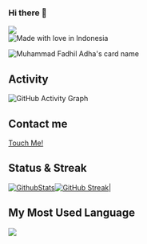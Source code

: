 <!DOCTYPE html>
 <head>
  <!-- Place this tag in your head or just before your close body tag. -->
 <script async defer src="https://buttons.github.io/buttons.js"></script>
 </head>
<html>

<body>

### Hi there 👋
<!-- ![Profile views](https://komarev.com/ghpvc/?username=defadels&color=brightgreen) -->

<img src="https://komarev.com/ghpvc/?username=defadels&style=for-the-badge&color=7f3ace&bg=000"/><br/>
![Made with love in Indonesia](https://madewithlove.now.sh/id?heart=true&colorA=%23000000&colorB=%23ff0000&template=for-the-badge)

![Muhammad Fadhil Adha's card name](https://cardivo.vercel.app/api?name=Muhammad%20Fadhil%20Adha&description=Hi,%20i%27m%20a%20front%20end%20web%20developer%20and%20i%27m%2020%20y.o.%20Nice%20to%20meet%20you%20%F0%9F%91%8B&image=https://avatars.githubusercontent.com/u/59252427?v=4&backgroundColor=%23ecf0f1&instagram=fadhil.adhaa&linkedin=%Muhammad%20Fadhil%20Adha%20%20&github=defadels&twitter=defadels&pattern=ticTacToe&colorPattern=%23eaeaea)

## Activity

![GitHub Activity Graph](https://activity-graph.herokuapp.com/graph?username=defadels&bg_color=ecf0f1&color=000000&line=7f3ace&point=000000&area=true&hide_border=true)


<!-- (https://github.com/defadels)|<img width="432" src="https://github-readme-stats-eight-theta.vercel.app/api/top-langs/?username=defadels&layout=compact&langs_count=8&theme=midnight-purple&hide=css,tsql,html,scss,less,makefile,shell,dockerfile&hide_border=true" /><br/> -->



## Contact me

<!-- Place this tag where you want the button to render. -->
<a class="github-button" href="https://linktr.ee/defadels" data-icon="octicon-heart" data-size="large" aria-label="Sponsor @buttons on GitHub">Touch Me!</a>
 
<!-- Here are some ideas to get you started: -->
<!-- 
- 🔭 I’m currently working on ...
- 🌱 I’m currently learning ...
- 👯 I’m looking to collaborate on ...
- 🤔 I’m looking for help with ...
- 💬 Ask me about ...
- 📫 How to reach me: ...
- 😄 Pronouns: ...
- ⚡ Fun fact: ... -->

## Status & Streak

[![GithubStats](https://github-readme-stats.vercel.app/api?username=defadels&show_icons=true)](https://github.com/defadels)[![GitHub Streak](https://github-readme-streak-stats.herokuapp.com?user=defadels&show_icons=true)](https://github.com/defadels)|

## My Most Used Language

<img src="https://github-readme-stats.vercel.app/api/top-langs/?username=defadels&theme=vue">
 
 </body>
 </html>
